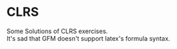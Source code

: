 # CLRS
Some Solutions of CLRS exercises.  
It's sad that GFM doesn't support latex's formula syntax.